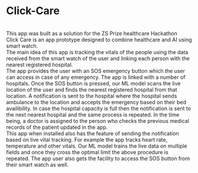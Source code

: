 # Click-Care
<br/>
This app was built as a solution for the ZS Prize healthcare Hackathon
<br/>
Click Care is an app prototype designed to combine healthcare and AI using smart watch.
<br/>
The main idea of this app is tracking the vitals of the people using the data received from the smart watch of the user and linking each person with the nearest registered hospital.
<br/>
The app provides the user with an SOS emergency button which the user can access in case of any emergency. The app is linked with a number of hospitals. Once the SOS button is pressed, our ML model scans the live location of the user and finds the nearest registered hospital from that location. A notification is sent to the hospital where the hospital sends ambulance to the location and accepts the emergency based on their bed availibility. In case the hospital capacity is full then the notification is sent to the next nearest hospital and the same process is repeated. In the time being, a doctor is assigned to the person who checks the previous medical records of the patient updated in the app.
<br/>
This app when installed also has the feature of sending the notification based on live vital tracking. For example the app tracks heart rate, temperature and other vitals. Our ML model trains the live data on multiple fields and once they cross the optimal limit the above procedure is repeated. The app user also gets the facility to access the SOS button from their smart watch as well.
<br/> 
